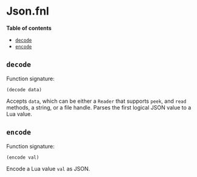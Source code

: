 # Json.fnl

**Table of contents**

- [`decode`](#decode)
- [`encode`](#encode)

## `decode`
Function signature:

```
(decode data)
```

Accepts `data`, which can be either a `Reader` that supports `peek`,
and `read` methods, a string, or a file handle.  Parses the first
logical JSON value to a Lua value.

## `encode`
Function signature:

```
(encode val)
```

Encode a Lua value `val` as JSON.


<!-- Generated with Fenneldoc v1.0.1
     https://gitlab.com/andreyorst/fenneldoc -->
